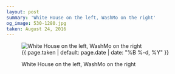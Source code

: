 ```yaml
---
layout: post
summary: 'White House on the left, WashMo on the right'
og_image: 530-1280.jpg
taken: August 24, 2016
---
```


<figure class="post">
 <img alt="White House on the left, WashMo on the right" sizes="(min-width: 700px) 50vw, calc(100vw - 2rem)" src="{{ site.assets_url }}/530-640.jpg" srcset="{{ site.assets_url }}/530-320.jpg 320w, {{ site.assets_url }}/530-640.jpg 640w, {{ site.assets_url }}/530-960.jpg 960w, {{ site.assets_url }}/530-1280.jpg 1280w"/>
 <figcaption>
  <time>
   {{ page.taken | default: page.date | date: "%B %-d, %Y" }}
  </time>
  <p>
   White House on the left, WashMo on the right
  </p>
 </figcaption>
</figure>
